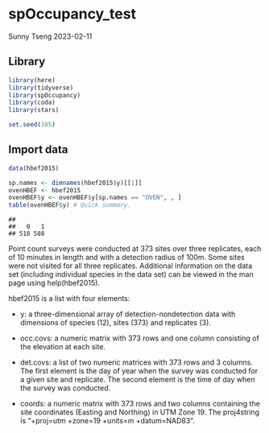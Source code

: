 spOccupancy_test
================
Sunny Tseng
2023-02-11

## Library

``` r
library(here)
library(tidyverse)
library(spOccupancy)
library(coda)
library(stars)

set.seed(105)
```

## Import data

``` r
data(hbef2015)

sp.names <- dimnames(hbef2015$y)[[1]]
ovenHBEF <- hbef2015
ovenHBEF$y <- ovenHBEF$y[sp.names == "OVEN", , ]
table(ovenHBEF$y) # Quick summary.
```

    ## 
    ##   0   1 
    ## 518 588

Point count surveys were conducted at 373 sites over three replicates,
each of 10 minutes in length and with a detection radius of 100m. Some
sites were not visited for all three replicates. Additional information
on the data set (including individual species in the data set) can be
viewed in the man page using help(hbef2015).

hbef2015 is a list with four elements:

- y: a three-dimensional array of detection-nondetection data with
  dimensions of species (12), sites (373) and replicates (3).

- occ.covs: a numeric matrix with 373 rows and one column consisting of
  the elevation at each site.

- det.covs: a list of two numeric matrices with 373 rows and 3 columns.
  The first element is the day of year when the survey was conducted for
  a given site and replicate. The second element is the time of day when
  the survey was conducted.

- coords: a numeric matrix with 373 rows and two columns containing the
  site coordinates (Easting and Northing) in UTM Zone 19. The
  proj4string is “+proj=utm +zone=19 +units=m +datum=NAD83”.
